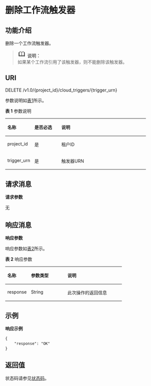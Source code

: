 # 删除工作流触发器<a name="ZH-CN_TOPIC_0115410460"></a>

## 功能介绍<a name="zh-cn_topic_0020212651-chtext"></a>

删除一个工作流触发器。

>![](public_sys-resources/icon-note.gif) **说明：**   
>如果某个工作流引用了该触发器，则不能删除该触发器。  

## URI<a name="section7151914"></a>

DELETE /v1.0/\{project\_id\}/cloud\_triggers/\{trigger\_urn\}

参数说明如[表1](#table5883351)所示。   

**表 1**  参数说明

<a name="table5883351"></a>
<table><thead align="left"><tr id="row52015891"><th class="cellrowborder" valign="top" width="19.189999999999998%" id="mcps1.2.4.1.1"><p id="p52537648"><a name="p52537648"></a><a name="p52537648"></a>名称</p>
</th>
<th class="cellrowborder" valign="top" width="19.189999999999998%" id="mcps1.2.4.1.2"><p id="p27691114"><a name="p27691114"></a><a name="p27691114"></a>是否必选</p>
</th>
<th class="cellrowborder" valign="top" width="61.62%" id="mcps1.2.4.1.3"><p id="p28387752"><a name="p28387752"></a><a name="p28387752"></a>说明</p>
</th>
</tr>
</thead>
<tbody><tr id="row17706579"><td class="cellrowborder" valign="top" width="19.189999999999998%" headers="mcps1.2.4.1.1 "><p id="p24946770"><a name="p24946770"></a><a name="p24946770"></a>project_id</p>
</td>
<td class="cellrowborder" valign="top" width="19.189999999999998%" headers="mcps1.2.4.1.2 "><p id="p7422478"><a name="p7422478"></a><a name="p7422478"></a>是</p>
</td>
<td class="cellrowborder" valign="top" width="61.62%" headers="mcps1.2.4.1.3 "><p id="p64349806"><a name="p64349806"></a><a name="p64349806"></a>租户ID</p>
</td>
</tr>
<tr id="row42277343"><td class="cellrowborder" valign="top" width="19.189999999999998%" headers="mcps1.2.4.1.1 "><p id="p1912753"><a name="p1912753"></a><a name="p1912753"></a>trigger_urn</p>
</td>
<td class="cellrowborder" valign="top" width="19.189999999999998%" headers="mcps1.2.4.1.2 "><p id="p20715291"><a name="p20715291"></a><a name="p20715291"></a>是</p>
</td>
<td class="cellrowborder" valign="top" width="61.62%" headers="mcps1.2.4.1.3 "><p id="p217030"><a name="p217030"></a><a name="p217030"></a>触发器URN</p>
</td>
</tr>
</tbody>
</table>

## 请求消息<a name="section64367227"></a>

**请求参数**

无

## 响应消息<a name="section42434138"></a>

**响应参数**

响应参数如[表2](#table394445163918)所示。   

**表 2**  响应参数

<a name="table394445163918"></a>
<table><thead align="left"><tr id="row5944851163912"><th class="cellrowborder" valign="top" width="20.202020202020204%" id="mcps1.2.4.1.1"><p id="p7944165193912"><a name="p7944165193912"></a><a name="p7944165193912"></a>名称</p>
</th>
<th class="cellrowborder" valign="top" width="31.313131313131308%" id="mcps1.2.4.1.2"><p id="p494413519391"><a name="p494413519391"></a><a name="p494413519391"></a>参数类型</p>
</th>
<th class="cellrowborder" valign="top" width="48.484848484848484%" id="mcps1.2.4.1.3"><p id="p159441351193918"><a name="p159441351193918"></a><a name="p159441351193918"></a>说明</p>
</th>
</tr>
</thead>
<tbody><tr id="row149441251173914"><td class="cellrowborder" valign="top" width="20.202020202020204%" headers="mcps1.2.4.1.1 "><p id="p159441151143920"><a name="p159441151143920"></a><a name="p159441151143920"></a>response</p>
</td>
<td class="cellrowborder" valign="top" width="31.313131313131308%" headers="mcps1.2.4.1.2 "><p id="p994485116397"><a name="p994485116397"></a><a name="p994485116397"></a>String</p>
</td>
<td class="cellrowborder" valign="top" width="48.484848484848484%" headers="mcps1.2.4.1.3 "><p id="p18944951193920"><a name="p18944951193920"></a><a name="p18944951193920"></a>此次操作的返回信息</p>
</td>
</tr>
</tbody>
</table>

## 示例<a name="section96727172313"></a>

**响应示例**

```
{
    "response": "OK"
}
```

## 返回值<a name="section885041316558"></a>

状态码请参见[状态码](状态码.md)。

